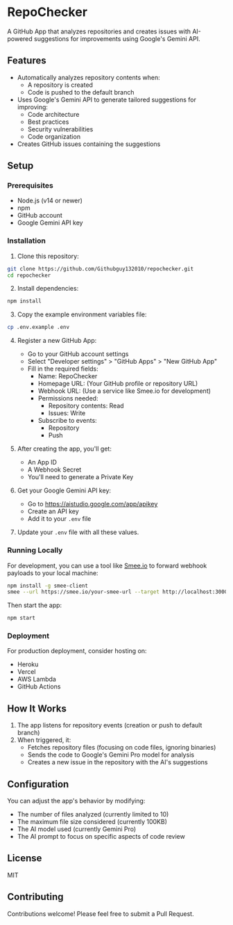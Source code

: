 # RepoChecker

A GitHub App that analyzes repositories and creates issues with AI-powered suggestions for improvements using Google's Gemini API.

## Features

- Automatically analyzes repository contents when:
  - A repository is created
  - Code is pushed to the default branch
- Uses Google's Gemini API to generate tailored suggestions for improving:
  - Code architecture
  - Best practices
  - Security vulnerabilities
  - Code organization
- Creates GitHub issues containing the suggestions

## Setup

### Prerequisites

- Node.js (v14 or newer)
- npm
- GitHub account
- Google Gemini API key

### Installation

1. Clone this repository:
```bash
git clone https://github.com/Githubguy132010/repochecker.git
cd repochecker
```

2. Install dependencies:
```bash
npm install
```

3. Copy the example environment variables file:
```bash
cp .env.example .env
```

4. Register a new GitHub App:
   - Go to your GitHub account settings
   - Select "Developer settings" > "GitHub Apps" > "New GitHub App"
   - Fill in the required fields:
     - Name: RepoChecker
     - Homepage URL: (Your GitHub profile or repository URL)
     - Webhook URL: (Use a service like Smee.io for development)
     - Permissions needed:
       - Repository contents: Read
       - Issues: Write
     - Subscribe to events:
       - Repository
       - Push

5. After creating the app, you'll get:
   - An App ID
   - A Webhook Secret
   - You'll need to generate a Private Key

6. Get your Google Gemini API key:
   - Go to https://aistudio.google.com/app/apikey
   - Create an API key
   - Add it to your `.env` file

7. Update your `.env` file with all these values.

### Running Locally

For development, you can use a tool like [Smee.io](https://smee.io/) to forward webhook payloads to your local machine:

```bash
npm install -g smee-client
smee --url https://smee.io/your-smee-url --target http://localhost:3000/api/github/webhooks
```

Then start the app:

```bash
npm start
```

### Deployment

For production deployment, consider hosting on:
- Heroku
- Vercel
- AWS Lambda
- GitHub Actions

## How It Works

1. The app listens for repository events (creation or push to default branch)
2. When triggered, it:
   - Fetches repository files (focusing on code files, ignoring binaries)
   - Sends the code to Google's Gemini Pro model for analysis
   - Creates a new issue in the repository with the AI's suggestions

## Configuration

You can adjust the app's behavior by modifying:
- The number of files analyzed (currently limited to 10)
- The maximum file size considered (currently 100KB)
- The AI model used (currently Gemini Pro)
- The AI prompt to focus on specific aspects of code review

## License

MIT

## Contributing

Contributions welcome! Please feel free to submit a Pull Request.
